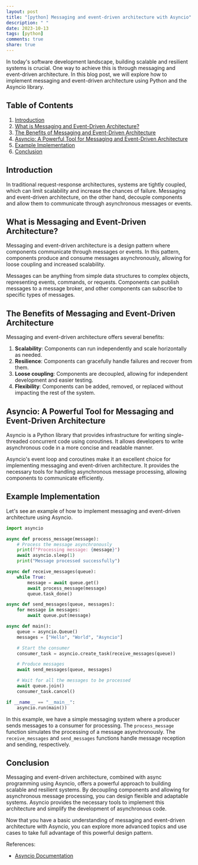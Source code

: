 ```yaml
---
layout: post
title: "[python] Messaging and event-driven architecture with Asyncio"
description: " "
date: 2023-10-13
tags: [python]
comments: true
share: true
---
```


In today's software development landscape, building scalable and resilient systems is crucial. One way to achieve this is through messaging and event-driven architecture. In this blog post, we will explore how to implement messaging and event-driven architecture using Python and the Asyncio library.

## Table of Contents

1. [Introduction](#introduction)
2. [What is Messaging and Event-Driven Architecture?](#what-is-messaging-and-event-driven-architecture)
3. [The Benefits of Messaging and Event-Driven Architecture](#the-benefits-of-messaging-and-event-driven-architecture)
4. [Asyncio: A Powerful Tool for Messaging and Event-Driven Architecture](#asyncio-a-powerful-tool-for-messaging-and-event-driven-architecture)
5. [Example Implementation](#example-implementation)
6. [Conclusion](#conclusion)

## Introduction

In traditional request-response architectures, systems are tightly coupled, which can limit scalability and increase the chances of failure. Messaging and event-driven architecture, on the other hand, decouple components and allow them to communicate through asynchronous messages or events.

## What is Messaging and Event-Driven Architecture?

Messaging and event-driven architecture is a design pattern where components communicate through messages or events. In this pattern, components produce and consume messages asynchronously, allowing for loose coupling and increased scalability.

Messages can be anything from simple data structures to complex objects, representing events, commands, or requests. Components can publish messages to a message broker, and other components can subscribe to specific types of messages.

## The Benefits of Messaging and Event-Driven Architecture

Messaging and event-driven architecture offers several benefits:

1. **Scalability**: Components can run independently and scale horizontally as needed.
2. **Resilience**: Components can gracefully handle failures and recover from them.
3. **Loose coupling**: Components are decoupled, allowing for independent development and easier testing.
4. **Flexibility**: Components can be added, removed, or replaced without impacting the rest of the system.

## Asyncio: A Powerful Tool for Messaging and Event-Driven Architecture

Asyncio is a Python library that provides infrastructure for writing single-threaded concurrent code using coroutines. It allows developers to write asynchronous code in a more concise and readable manner.

Asyncio's event loop and coroutines make it an excellent choice for implementing messaging and event-driven architecture. It provides the necessary tools for handling asynchronous message processing, allowing components to communicate efficiently.

## Example Implementation

Let's see an example of how to implement messaging and event-driven architecture using Asyncio.

```python
import asyncio

async def process_message(message):
    # Process the message asynchronously
    print(f"Processing message: {message}")
    await asyncio.sleep(1)
    print("Message processed successfully")

async def receive_messages(queue):
    while True:
        message = await queue.get()
        await process_message(message)
        queue.task_done()

async def send_messages(queue, messages):
    for message in messages:
        await queue.put(message)

async def main():
    queue = asyncio.Queue()
    messages = ["Hello", "World", "Asyncio"]

    # Start the consumer
    consumer_task = asyncio.create_task(receive_messages(queue))

    # Produce messages
    await send_messages(queue, messages)

    # Wait for all the messages to be processed
    await queue.join()
    consumer_task.cancel()

if __name__ == "__main__":
    asyncio.run(main())
```

In this example, we have a simple messaging system where a producer sends messages to a consumer for processing. The `process_message` function simulates the processing of a message asynchronously. The `receive_messages` and `send_messages` functions handle message reception and sending, respectively.

## Conclusion

Messaging and event-driven architecture, combined with async programming using Asyncio, offers a powerful approach to building scalable and resilient systems. By decoupling components and allowing for asynchronous message processing, you can design flexible and adaptable systems. Asyncio provides the necessary tools to implement this architecture and simplify the development of asynchronous code.

Now that you have a basic understanding of messaging and event-driven architecture with Asyncio, you can explore more advanced topics and use cases to take full advantage of this powerful design pattern.

References:
- [Asyncio Documentation](https://docs.python.org/3/library/asyncio.html)